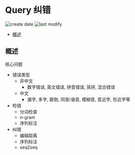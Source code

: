 Query 纠错
===
<!--START_SECTION:badge-->

![create date](https://img.shields.io/static/v1?label=create%20date&message=2022-12-xx&label_color=gray&color=lightsteelblue&style=flat-square)
![last modify](https://img.shields.io/static/v1?label=last%20modify&message=2025-07-08%2016%3A53%3A13&label_color=gray&color=thistle&style=flat-square)

<!--END_SECTION:badge-->
<!--info
top: false
hidden: false
-->

<!-- TOC -->
- [概述](#概述)
<!-- TOC -->


## 概述

核心问题
- 错误类型
    - 非中文
        - 数字错误, 英文错误, 拼音错误, 简拼, 混合错误
    - 中文
        - 漏字, 多字, 颠倒, 同音/谐音, 模糊音, 音近字, 形近字等
- 检错
    - 分词检查
    - n-gram
    - 序列标注
- 纠错
    - 编辑距离
    - 序列标注
    - seq2seq
